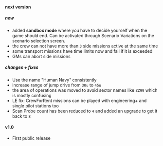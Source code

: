 #### next version

##### new

* added **sandbox mode** where you have to decide yourself when the game should end. Can be activated through Scenario Variations on the scenario selection screen.
* the crew can not have more than `3` side missions active at the same time
* some transport missions have time limits now and fail if it is exceeded
* GMs can abort side missions

##### changes + fixes
* Use the name "Human Navy" consistently
* increase range of jump drive from `30u` to `45u`
* the area of operations was moved to avoid sector names like `ZZ99` which is mostly confusing
* LE fix: CrewForRent missions can be played with engineering+ and single pilot stations too
* Scan Probe count has been reduced to `4` and added an upgrade to get it back to `8`

#### v1.0

* First public release